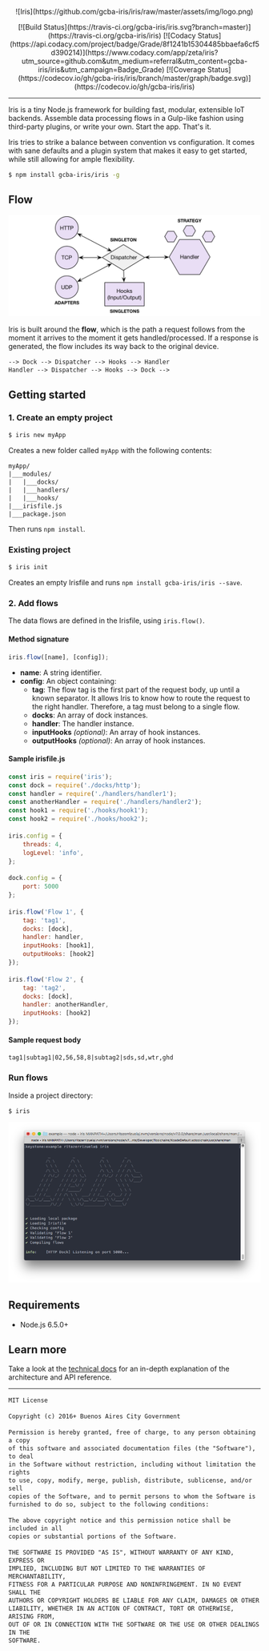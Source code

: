 <center>
<p>
![Iris](https://github.com/gcba-iris/iris/raw/master/assets/img/logo.png)
</p>
</center>
<center>
<p>
[![Build Status](https://travis-ci.org/gcba-iris/iris.svg?branch=master)](https://travis-ci.org/gcba-iris/iris)
[![Codacy Status](https://api.codacy.com/project/badge/Grade/8f1241b15304485bbaefa6cf5d390214)](https://www.codacy.com/app/zeta/iris?utm_source=github.com&amp;utm_medium=referral&amp;utm_content=gcba-iris/iris&amp;utm_campaign=Badge_Grade)
[![Coverage Status](https://codecov.io/gh/gcba-iris/iris/branch/master/graph/badge.svg)](https://codecov.io/gh/gcba-iris/iris)
</p>
</center>

---

Iris is a tiny Node.js framework for building fast, modular, extensible IoT backends. Assemble data processing flows in a Gulp-like fashion using third-party plugins, or write your own. Start the app. That's it.

Iris tries to strike a balance between convention vs configuration. It comes with sane defaults and a plugin system that makes it easy to get started, while still allowing for ample flexibility.

```bash
$ npm install gcba-iris/iris -g
```

## Flow

![Architecture](https://github.com/gcba-iris/iris/raw/master/assets/img/architecture.png)

Iris is built around the **flow**, which is the path a request follows from the moment it arrives to the moment it gets handled/processed. If a response is generated, the flow includes its way back to the original device.

```
--> Dock --> Dispatcher --> Hooks --> Handler
Handler --> Dispatcher --> Hooks --> Dock -->

```

## Getting started

### 1. Create an empty project

```bash
$ iris new myApp
```

Creates a new folder called `myApp` with the following contents:

```
myApp/
|___modules/
|   |___docks/
|   |___handlers/
|   |___hooks/
|___irisfile.js
|___package.json
```
Then runs `npm install`.


### Existing project

```bash
$ iris init
```

Creates an empty Irisfile and runs `npm install gcba-iris/iris --save`.

### 2. Add flows

The data flows are defined in the Irisfile, using `iris.flow()`.

#### Method signature

```javascript
iris.flow([name], [config]);
```
- **name**: A string identifier.
- **config**: An object containing:
  - **tag**: The flow tag is the first part of the request body, up until a known separator. It allows Iris to know how to route the request to the right handler. Therefore, a tag must belong to a single flow.
  - **docks**: An array of dock instances.
  - **handler**: The handler instance.
  - **inputHooks** *(optional)*:  An array of hook instances.
  - **outputHooks** *(optional)*: An array of hook instances.

#### Sample irisfile.js

```javascript
const iris = require('iris');
const dock = require('./docks/http');
const handler = require('./handlers/handler1');
const anotherHandler = require('./handlers/handler2');
const hook1 = require('./hooks/hook1');
const hook2 = require('./hooks/hook2');

iris.config = {
    threads: 4,
    logLevel: 'info',
};

dock.config = {
    port: 5000
};

iris.flow('Flow 1', {
    tag: 'tag1',
    docks: [dock],
    handler: handler,
    inputHooks: [hook1],
    outputHooks: [hook2]
});

iris.flow('Flow 2', {
    tag: 'tag2',
    docks: [dock],
    handler: anotherHandler,
    inputHooks: [hook2]
});
```

#### Sample request body

```
tag1|subtag1|02,56,58,8|subtag2|sds,sd,wtr,ghd
```

### Run flows

Inside a project directory:

```bash
$ iris
```
![Iris screenshot](https://github.com/gcba-iris/iris/raw/master/assets/img/running.png)

## Requirements

- Node.js 6.5.0+


## Learn more

Take a look at the [technical docs](https://gcba-iris.github.io/iris-tech-docs) for an in-depth explanation of the architecture and API reference.

---

```
MIT License

Copyright (c) 2016+ Buenos Aires City Government

Permission is hereby granted, free of charge, to any person obtaining a copy
of this software and associated documentation files (the "Software"), to deal
in the Software without restriction, including without limitation the rights
to use, copy, modify, merge, publish, distribute, sublicense, and/or sell
copies of the Software, and to permit persons to whom the Software is
furnished to do so, subject to the following conditions:

The above copyright notice and this permission notice shall be included in all
copies or substantial portions of the Software.

THE SOFTWARE IS PROVIDED "AS IS", WITHOUT WARRANTY OF ANY KIND, EXPRESS OR
IMPLIED, INCLUDING BUT NOT LIMITED TO THE WARRANTIES OF MERCHANTABILITY,
FITNESS FOR A PARTICULAR PURPOSE AND NONINFRINGEMENT. IN NO EVENT SHALL THE
AUTHORS OR COPYRIGHT HOLDERS BE LIABLE FOR ANY CLAIM, DAMAGES OR OTHER
LIABILITY, WHETHER IN AN ACTION OF CONTRACT, TORT OR OTHERWISE, ARISING FROM,
OUT OF OR IN CONNECTION WITH THE SOFTWARE OR THE USE OR OTHER DEALINGS IN THE
SOFTWARE.

```